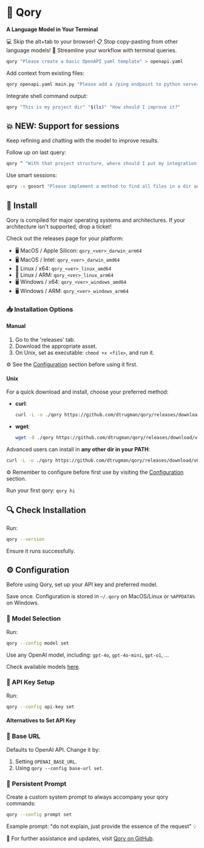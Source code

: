 # 🚀 Qory

**A Language Model in Your Terminal**

💻 Skip the alt+tab to your browser!
📋 Stop copy-pasting from other language models!
🔧 Streamline your workflow with terminal queries.

```bash
qory "Please create a basic OpenAPI yaml template" > openapi.yaml
```

Add context from existing files:

```bash
qory openapi.yaml main.py "Please add a /ping endpoint to python server" > ping.py
```

Integrate shell command output:

```bash
qory "This is my project dir" "$(ls)" "How should I improve it?"
```

## 💥 **NEW**: Support for sessions

Keep refining and chatting with the model to improve results.

Follow up on last query:

```bash
qory ^ "With that project structure, where should I put my integration tests?"
```

Use smart sessions:

```bash
qory -s gosort "Please implement a method to find all files in a dir and sort them"
```

## 🌟 Install

Qory is compiled for major operating systems and architectures. If your architecture isn't supported, drop a ticket!

Check out the releases page for your platform:

- 🖥️ MacOS / Apple Silicon: `qory_<ver>_darwin_arm64`
- 🖥️ MacOS / Intel: `qory_<ver>_darwin_amd64`
- 🐧 Linux / x64: `qory_<ver>_linux_amd64`
- 🐧 Linux / ARM: `qory_<ver>_linux_arm64`
- 🖥️ Windows / x64: `qory_<ver>_windows_amd64`
- 🖥️ Windows / ARM: `qory_<ver>_windows_arm64`

### 📥 Installation Options

#### Manual

1. Go to the 'releases' tab.
2. Download the appropriate asset.
3. On Unix, set as executable: `chmod +x <file>`, and run it.

⚙️ See the [Configuration](#configuration) section before using it first.

#### Unix

For a quick download and install, choose your preferred method:

- **curl**:

  ```bash
  curl -L -o ./qory https://github.com/dtrugman/qory/releases/download/v0.2/qory_0.2_darwin_arm64 && chmod +x ./qory && sudo mv ./qory /usr/local/bin/.
  ```

- **wget**:

  ```bash
  wget -O ./qory https://github.com/dtrugman/qory/releases/download/v0.2/qory_0.2_darwin_arm64 && chmod +x ./qory && sudo mv ./qory /usr/local/bin/.
  ```

Advanced users can install in **any other dir in your PATH**:

```bash
curl -L -o ./qory https://github.com/dtrugman/qory/releases/download/v0.2/qory_0.2_darwin_arm64 && chmod +x ./qory && mv ./qory ~/.local/bin/.
```

⚙️ Remember to configure before first use by visiting the [Configuration](#configuration) section.

Run your first qory: `qory hi`

## 🔍 Check Installation

Run:

```bash
qory --version
```

Ensure it runs successfully.

## ⚙️ Configuration

Before using Qory, set up your API key and preferred model.

Save once. Configuration is stored in `~/.qory` on MacOS/Linux or `%APPDATA%` on Windows.

### 📌 Model Selection

Run:

```bash
qory --config model set
```

Use any OpenAI model, including: `gpt-4o`, `gpt-4o-mini`, `gpt-o1`, ...

Check available models [here](https://platform.openai.com/docs/models).

### 🔑 API Key Setup

Run:

```bash
qory --config api-key set
```

#### Alternatives to Set API Key

### 🔄 Base URL

Defaults to OpenAI API. Change it by:

1. Setting `OPENAI_BASE_URL`.
2. Using `qory --config base-url set`.

### 📌 Persistent Prompt

Create a custom system prompt to always accompany your qory commands:

```bash
qory --config prompt set
```

Example prompt: "do not explain, just provide the essence of the request" 💡

🔗 For further assistance and updates, visit [Qory on GitHub](https://github.com/dtrugman/qory).

